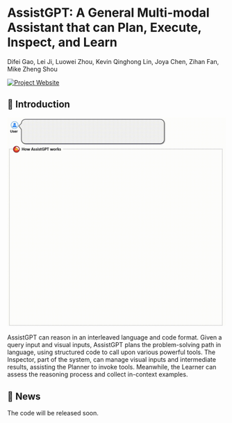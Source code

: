 # AssistGPT: A General Multi-modal Assistant that can Plan, Execute, Inspect, and Learn
Difei Gao, Lei Ji, Luowei Zhou, Kevin Qinghong Lin, Joya Chen, Zihan Fan, Mike Zheng Shou

[![Project Website](https://img.shields.io/badge/Project-Website-orange)](https://assistgpt-project.github.io/)

## :rocket: Introduction

![overview](./assets/fig1.gif)

AssistGPT can reason in an interleaved language and code format. Given a query input and visual inputs, AssistGPT plans the problem-solving path in language, using structured code to call upon various powerful tools. The Inspector, part of the system, can manage visual inputs and intermediate results, assisting the Planner to invoke tools. Meanwhile, the Learner can assess the reasoning process and collect in-context examples.

## :newspaper: News
The code will be released soon.
